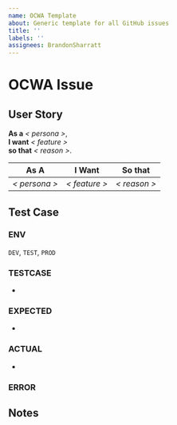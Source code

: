 ```yaml
---
name: OCWA Template
about: Generic template for all GitHub issues
title: ''
labels: ''
assignees: BrandonSharratt
---
```


# OCWA Issue

<!-- Use what you want. Remove what you don't want. -->

## User Story

<!-- Use one of the following two templates -->
<!-- 1) User Story as a statement -->

**As a** _< persona >_,<br>
**I want** _< feature >_<br>
**so that** _< reason >_.

<!-- 2) User Story as a table -->

| **As A** | **I Want** | **So that** |
|--------|---------|---------|
| _< persona >_ | _< feature >_ | _< reason >_ |

## Test Case

### ENV

<!-- Choose at least one of the following environments -->
`DEV`, `TEST`, `PROD`

### TESTCASE

<!-- Share the minimal reproduction steps for this issue -->
- 

### EXPECTED

<!-- Share the expected behavior of the testcase -->
- 

### ACTUAL

<!-- Describe the actual behavior of the testcase -->
- 

### ERROR

<!-- If you have an associated exception or error, please post it below -->

## Notes

<!-- Do any of these matter: Operating System, Browser? If so, please mention the version and any other relevant details below. -->
